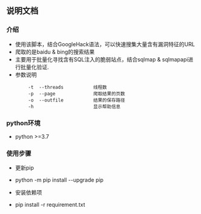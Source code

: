 ## 说明文档 ##
### 介绍
* 使用该脚本，结合GoogleHack语法，可以快速搜集大量含有漏洞特征的URL
* 爬取的是baidu & bing的搜索结果
* 主要用于批量化寻找含有SQL注入的脆弱站点，结合sqlmap & sqlmapapi进行批量化验证.
* 参数说明
```
        -t  --threads           线程数
        -p  --page              爬取结果的页数
        -o  --outfile           结果的保存路径
        -h                      显示帮助信息     
```
### python环境
* python >=3.7
### 使用步骤
* 更新pip
- python -m pip install --upgrade pip 
* 安装依赖项
- pip install -r requirement.txt


